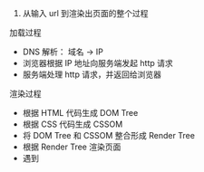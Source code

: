 1. 从输入 url 到渲染出页面的整个过程

加载过程

- DNS 解析： 域名 -> IP
- 浏览器根据 IP 地址向服务端发起 http 请求
- 服务端处理 http 请求，并返回给浏览器

渲染过程

- 根据 HTML 代码生成 DOM Tree
- 根据 CSS 代码生成 CSSOM
- 将 DOM Tree 和 CSSOM 整合形成 Render Tree
- 根据 Render Tree 渲染页面
- 遇到 <script/> 则暂停渲染，有限加载并执行 js 代码，完成并继续
- 直至把 Render Tree 渲染完成

-----
输入网址到现实的过程
- 重定向
- 查看缓存
- DNS解析，获取IP地址
- TCP连接建立
- 发送报文请求
- 响应报文数据
- 浏览器解析数据
- 渲染

2. window.onload DOMContentLoaded 区别 [code](./load.js)

```js
window.addEventListener("load", function () {
  // 页面的全部资源加载完才会执行，包括图片，视频
});

document.addEventListener("DOMContentLoaded", function () {
  // DOM 渲染完即可执行，此时图片视频很可能还没加载完
});
```

3. 性能优化

性能优化原则：

- 多使用内存、缓存或其他方法
- 减少 CPU 计算量，减少网络加载耗时
- 适用于所有编程的性能优化 —— 空间换时间

* 让加载更快
  - 减少资源体积：压缩代码 js\css\img， 服务器端 gzip 压缩(gzip 能压缩到 1/3）
  - 减少访问次数：合并代码 js\css\img(雪碧图)，SSR 服务端渲染，缓存
  - 使用更快的网络：CDN
* 让渲染更快
  - css 放 head，js 放在 body 最下面
  - 尽早开始执行 js, 在 DOMContentLoaded 触发
  - 图片懒加载
  - 对 DOM 查询进行缓存
  - 频繁 DOM 操作，合并到一起插入 DOM 结构
  - 节流 throttle 防抖 debounce

SSR
服务端渲染：将网页和数据一起加载，一起渲染
非 SSR（前后端渲染）：先加载网页，再加载数据，再渲染数据
早先的 JSP,ASP,PHP, 现在的 vue react SSR

图片懒加载

防抖节流

debounce 防抖 [code](./debounce.js) **一段时间只执行一次**

防抖例子，像仿百度搜索，就应该用防抖，当我连续不断输入时，不会发送请求；当我一段时间内不输入了，才会发送一次请求；如果小于这段时间继续输入的话，时间会重新计算，也不会发送请求。

- 监听一个输入框，文字变化后触发 chang 事件
- 直接用 keyup 事件，则会频繁触发 change 事件
- 防抖： 用户输入结束或暂停时，才会触发 change 事件

throttle 节流 [code](./throttle.js) **一段时间只执行一次**

节流例子，像 dom 的拖拽，在一定时间内多次执行，会流畅很多。

- 拖拽一个元素时，要随时拿到该元素被拖拽的位置
- 直接用 drag 事件，会频繁触发，很容易导致卡顿
- 节流： 无论拖拽速度多快，都会每隔 100ms 触发一次

4. 安全
   常见的 web 前端攻击方式有哪些？

- XSS 跨站请求攻击
- CSRF 跨站请求伪造

XSS 场景：
一个博客网站，我发表了一偏博客，其中嵌入了 script 脚本
脚本内容：获取 cookie, 发送到我的服务器（服务器配合跨域）

`alert(document.cookie)`

预防：

- 替换特殊字符，如 < 变为 &lt; 、> 变为 &gt;
- <script> 变为 &lt;script&gt; ， 直接显示，而不是脚本执行
- 前端要替换，后端也要替换，都做总不会错

CSRF 场景：
你正在购物，看中了某个商品，商品 id 是 100
付费接口是 xxx.com/pay?id=100, 但没有任何验证
我是攻击者，我看到一个商品，id 是 200
我向你发送一个电子邮件，邮件标题很吸引人
但邮件正文隐藏着 <img src="xxx.com/pay?id=200 " />
你一查看邮件， 就帮我买了 id 是 200 的商品

预防：

- 使用 post 请求
- 增加验证，例如密码，短信验证码、指纹等
